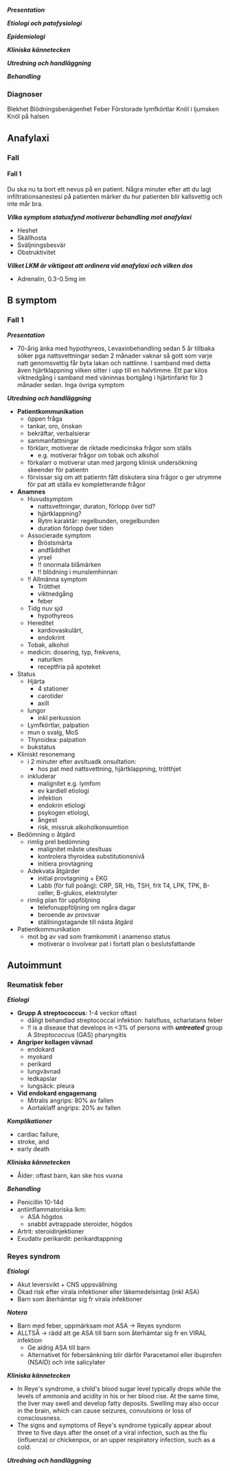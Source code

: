 ***Presentation***

***Etiologi och patofysiologi***

***Epidemiologi***

***Kliniska kännetecken***

***Utredning och handläggning***

***Behandling***



### Diagnoser

Blekhet
Blödningsbenägenhet
Feber
Förstorade lymfkörtlar
Knöl i ljumsken
Knöl på halsen





## Anafylaxi

### Fall

#### Fall 1

Du ska nu ta bort ett nevus på en patient. Några minuter efter att du lagt infiltrationsanestesi på patienten märker du hur patienten blir kallsvettig och inte mår bra. 

***Vilka symptom statusfynd motiverar behandling mot anafylaxi***

* Heshet
* Skällhosta
* Sväljningsbesvär
* Obstruktivitet



***Vilket LKM är viktigast att ordinera vid anafylaxi och vilken dos***

* Adrenalin, 0.3-0.5mg im



## B symptom

### Fall 1

***Presentation***

* 70-årig änka med hypothyreos, Levaxinbehandling sedan 5 år tillbaka söker pga nattsvettningar sedan 2 månader vaknar så gott som varje natt genomsvettig får byta lakan och nattlinne. I samband med detta även hjärtklappning vilken sitter i upp till en halvtimme. Ett par kilos viktnedgång i samband med väninnas bortgång i hjärtinfarkt för 3 månader sedan. Inga övriga symptom



***Utredning och handläggning***

* **Patientkommunikation**
  * öppen fråga
  * tankar, oro, önskan
  * bekräftar, verbalsierar
  * sammanfattningar
  * förklarr, motiverar de riktade medicinska frågor som ställs
    * e.g. motiverar frågor om tobak och alkohol
  * förkalarr o motiverar utan med jargong klinisk undersökning skeender för patientn
  * förvissar sig om att patientn fått diskutera sina frågor o ger utrymme för pat att ställa ev kompletterande frågor
* **Anamnes**
  * Huvudsymptom	
    * nattsvettningar, duraton, förlopp över tid?
    * hjärtklappning?
    * Rytm karaktär: regelbunden, oregelbunden
    * duration förlopp över tiden
  * Associerade symptom
    * Bröstsmärta
    * andfåddhet
    * yrsel
    * !! onormala blåmärken
    * !! blödning i munslemhinnan
  * !! Allmänna symptom
    * Trötthet
    * viktnedgång
    * feber
  * Tidg nuv sjd
    * hypothyreos
  * Hereditet
    * kardiovaskulärt,
    * endokrint
  * Tobak, alkohol
  * medicin: dosering, typ, frekvens, 
    * naturlkm
    * receptfria på apoteket
* Status
  * Hjärta
    * 4 stationer
    * carotider
    * axill
  * lungor
    * inkl perkussion
  * Lymfkörtlar, palpation
  * mun o svalg, MoS
  * Thyroidea: palpation
  * bukstatus
* Kliniskt resonemang
  * i 2 minuter efter avsltuadk onsultation:
    * hos pat med nattsvettning, hjärtklappning, trötthjet
  * inkluderar
    * malignitet e.g. lymfom
    * ev kardiell etiologi
    * infektion
    * endokrin etiologi
    * psykogen etiologi, 
    * ångest
    * risk, missruk alkoholkonsumtion
* Bedömning o åtgärd
  * rimlig prel bedömning
    * malignitet måste utesltuas
    * kontrolera thyroidea substitutionsnivå
    * initiera provtagning
  * Adekvata åtgärder
    * initial provtagning + EKG
    * Labb (för full poäng): CRP, SR, Hb, TSH, frit T4, LPK, TPK, B-celler, B-glukos, elektrolyter
  * rimlig plan för uppföljning
    * telefonuppföljning om ngåra dagar
    * beroende av provsvar
    * ställningstagande till nästa åtgärd
* Patientkommunikation
  * mot bg av vad som framkommit i anamenso status
    * motiverar o involvear pat i fortatt plan o beslutsfattande



## Autoimmunt

### Reumatisk feber

***Etiologi***

* **Grupp A streptococcus**: 1-4 veckor oftast
  * dåligt behandlad streptococcal infektion: halsfluss, scharlatans feber
  * !! is a disease that develops in <3% of persons with ***untreated*** group A *Streptococcus* (GAS) pharyngitis
* **Angriper kollagen vävnad**
  * endokard
  * myokard
  * perikard
  * lungvävnad
  * ledkapslar
  * lungsäck: pleura
* **Vid endokard engagemang**
  * Mitralis angrips: 80% av fallen
  * Aortaklaff angrips: 20% av fallen



***Komplikationer***

* cardiac failure, 
* stroke, and 
* early death



***Kliniska kännetecken***

* Ålder: oftast barn, kan ske hos vuxna



***Behandling***

* Penicillin 10-14d
* antiinflammatoriska lkm: 
  * ASA högdos
  * snabbt avtrappade steroider, högdos
* Artrit: steroidinjektioner
* Exudativ perikardit: perikardtappning





### Reyes syndrom

***Etiologi***

* Akut leversvikt + CNS uppsvällning
* Ökad risk efter virala infektioner eller läkemedelsintag (inkl ASA)
* Barn som återhämtar sig fr virala infektioner



***Notera***

* Barn med feber, uppmärksam mot ASA -> Reyes syndorm
* ALLTSÅ -> rädd att ge ASA till barn som återhämtar sig fr en VIRAL infektion
  * Ge aldrig ASA till barn
  * Alternativet för febersänkning blir därför Paracetamol eller ibuprofen (NSAID) och inte salicylater



***Kliniska kännetecken***

* In Reye's syndrome, a child's blood sugar level typically drops while the levels of ammonia and acidity in his or her blood rise. At the same time, the liver may swell and develop fatty deposits. Swelling may also occur in the brain, which can cause seizures, convulsions or loss of consciousness.
* The signs and symptoms of Reye's syndrome typically appear about three to five days after the onset of a viral infection, such as the flu (influenza) or chickenpox, or an upper respiratory infection, such as a cold.



***Utredning och handläggning***

